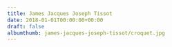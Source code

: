 ```yaml
---
title: James Jacques Joseph Tissot
date: 2018-01-01T00:00:00+00:00
draft: false
albumthumb: james-jacques-joseph-tissot/croquet.jpg
---
```

